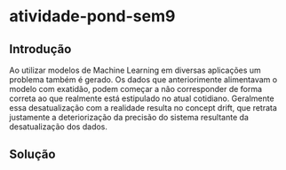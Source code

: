 # atividade-pond-sem9
## Introdução
Ao utilizar modelos de Machine Learning em diversas aplicações um problema também é gerado. Os dados que anteriorimente alimentavam o modelo com exatidão, podem começar a não corresponder de forma correta ao que realmente está estipulado no atual cotidiano. Geralmente essa desatualização com a realidade resulta no concept drift, que retrata justamente a deteriorização da precisão do sistema resultante da desatualização dos dados.

## Solução
